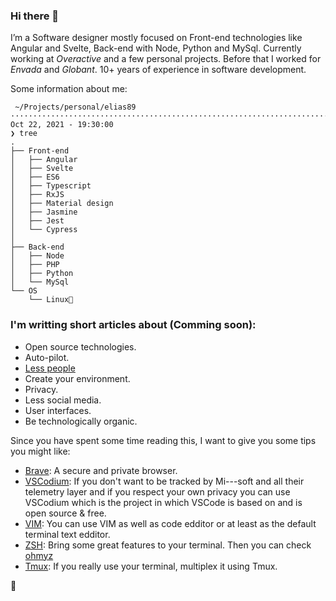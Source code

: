 ### Hi there 👋

I’m a Software designer mostly focused on Front-end technologies like Angular and Svelte, Back-end with Node, Python and MySql. Currently working at _Overactive_ and a few personal projects. Before that I worked for _Envada_ and _Globant_. 10+ years of experience in software development. 

Some information about me:
```
 ~/Projects/personal/elias89 ············································································ Oct 22, 2021 - 19:30:00
❯ tree
.
├── Front-end
│   ├── Angular
│   ├── Svelte
│   ├── ES6
│   ├── Typescript
│   ├── RxJS
│   ├── Material design
│   ├── Jasmine
│   ├── Jest
│   └── Cypress
│
├── Back-end
│   ├── Node
│   ├── PHP
│   ├── Python
│   └── MySql
└── OS
    └── Linux💛
```

### I'm writting short articles about (Comming soon):

- Open source technologies.
- Auto-pilot.
- [Less people](posts/less-people.md)
- Create your environment.
- Privacy.
- Less social media.
- User interfaces.
- Be technologically organic.

Since you have spent some time reading this, I want to give you some tips you might like:

- [Brave](https://brave.com/): A secure and private browser.
- [VSCodium](https://vscodium.com/): If you don't want to be tracked by Mi---soft and all their telemetry layer and if you respect your own privacy you can use VSCodium which is the project in which VSCode is based on and is open source & free.
- [VIM](https://www.vim.org/): You can use VIM as well as code edditor or at least as the default terminal text edditor.
- [ZSH](https://www.zsh.org/): Bring some great features to your terminal. Then you can check [ohmyz](https://ohmyz.sh/)
- [Tmux](https://github.com/tmux/tmux/wiki): If you really use your terminal, multiplex it using Tmux.

🥃

